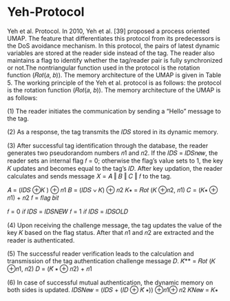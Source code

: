# Yeh-Protocol
Yeh et al. Protocol. In 2010, Yeh et al. [39] proposed
a process oriented UMAP. The feature that differentiates
this protocol from its predecessors is the DoS avoidance
mechanism. In this protocol, the pairs of latest dynamic
variables are stored at the reader side instead of the tag. The
reader also maintains a flag to identify whether the tag/reader
pair is fully synchronized or not.The nontriangular function
used in the protocol is the rotation function (𝑅𝑜𝑡(𝑎, 𝑏)). The
memory architecture of the UMAP is given in Table 5. The
working principle of the Yeh et al. protocol is as follows: the
protocol is the rotation function (𝑅𝑜𝑡(𝑎, 𝑏)). The memory
architecture of the UMAP is as follows:

(1) The reader initiates the communication by sending a
“Hello” message to the tag.

(2) As a response, the tag transmits the 𝐼𝐷𝑆 stored in its
dynamic memory.

(3) After successful tag identification through the
database, the reader generates two pseudorandom numbers 𝑛1 and 𝑛2. 
If the 𝐼𝐷𝑆 = 𝐼𝐷𝑆𝑛𝑒𝑤, the reader sets an internal flag 𝑓 = 0; otherwise
the flag’s value sets to 1, the key 𝐾 updates and becomes equal to
the tag’s 𝐼𝐷. After key updation, the reader calculates
and sends message 𝑋 = 𝐴 ‖ 𝐵 ‖ 𝐶 ‖ 𝑓 to the tag.

𝐴 = (𝐼𝐷𝑆 ⊕𝐾 ) ⊕ 𝑛1
𝐵 = (𝐼𝐷𝑆 ∨ 𝐾) ⊕ 𝑛2
𝐾∗ = 𝑅𝑜𝑡 (𝐾 ⊕𝑛2, 𝑛1)
𝐶 = (𝐾∗ ⊕ 𝑛1) + 𝑛2
𝑓 = 𝑓𝑙𝑎𝑔 𝑏𝑖𝑡

𝑓 = 0 𝑖𝑓 𝐼𝐷𝑆 = 𝐼𝐷𝑆𝑁𝐸𝑊
𝑓 = 1 𝑖𝑓 𝐼𝐷𝑆 = 𝐼𝐷𝑆𝑂𝐿𝐷

(4) Upon receiving the challenge message, the tag updates
the value of the key 𝐾 based on the flag status.
After that 𝑛1 and 𝑛2 are extracted and the reader is
authenticated.

(5) The successful reader verification leads to the calculation
and transmission of the tag authentication
challenge message 𝐷.
𝐾̈** = 𝑅𝑜𝑡 (𝐾 ⊕𝑛1, 𝑛2)
𝐷 = (𝐾̈ ∗ ⊕ 𝑛2) + 𝑛1

(6) In case of successful mutual authentication, the
dynamic memory on both sides is updated.
𝐼𝐷𝑆𝑁𝑒𝑤 = (𝐼𝐷𝑆 + (𝐼𝐷 ⊕ 𝐾̈ ∗)) ⊕𝑛1⊕ 𝑛2
𝐾𝑁𝑒𝑤 = 𝐾∗


